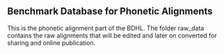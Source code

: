 Benchmark Database for Phonetic Alignments
------------------------------------------

This is the phonetic alignment part of the BDHL. The folder raw\_data contains the raw alignments that will be edited and later on converted for sharing and online publication.


